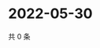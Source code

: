 # 2022-05-30

共 0 条

<!-- BEGIN WEIBO -->
<!-- 最后更新时间 Mon May 30 2022 05:12:09 GMT+0800 (China Standard Time) -->

<!-- END WEIBO -->
